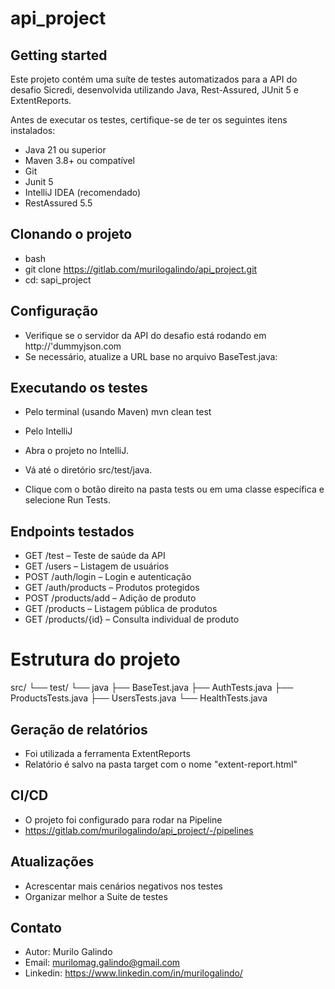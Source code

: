 # api_project



## Getting started

Este projeto contém uma suíte de testes automatizados para a API do desafio Sicredi, desenvolvida utilizando Java, Rest-Assured, JUnit 5 e ExtentReports.

Antes de executar os testes, certifique-se de ter os seguintes itens instalados:

- Java 21 ou superior
- Maven 3.8+ ou compatível
- Git
- Junit 5
- IntelliJ IDEA (recomendado)
- RestAssured 5.5

## Clonando o projeto

- bash
- git clone https://gitlab.com/murilogalindo/api_project.git
- cd: sapi_project

## Configuração

- Verifique se o servidor da API do desafio está rodando em http://'dummyjson.com
- Se necessário, atualize a URL base no arquivo BaseTest.java:

## Executando os testes

- Pelo terminal (usando Maven)
mvn clean test

- Pelo IntelliJ
- Abra o projeto no IntelliJ.
- Vá até o diretório src/test/java.
- Clique com o botão direito na pasta tests ou em uma classe específica e selecione Run Tests.

## Endpoints testados

- GET /test – Teste de saúde da API
- GET /users – Listagem de usuários
- POST /auth/login – Login e autenticação
- GET /auth/products – Produtos protegidos
- POST /products/add – Adição de produto
- GET /products – Listagem pública de produtos
- GET /products/{id} – Consulta individual de produto

# Estrutura do projeto

src/
└── test/
    └── java
                    ├── BaseTest.java
                    ├── AuthTests.java
                    ├── ProductsTests.java
                    ├── UsersTests.java
                    └── HealthTests.java

## Geração de relatórios

- Foi utilizada a ferramenta ExtentReports
- Relatório é salvo na pasta target com o nome "extent-report.html"

## CI/CD 

- O projeto foi configurado para rodar na Pipeline
- https://gitlab.com/murilogalindo/api_project/-/pipelines

## Atualizações

- Acrescentar mais cenários negativos nos testes
- Organizar melhor a Suite de testes

## Contato

- Autor: Murilo Galindo
- Email: murilomag.galindo@gmail.com
- Linkedin: https://www.linkedin.com/in/murilogalindo/